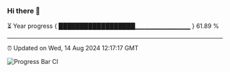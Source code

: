 ### Hi there 👋

⏳ Year progress { ██████████████████▁▁▁▁▁▁▁▁▁▁▁▁ } 61.89 %

---

⏰ Updated on Wed, 14 Aug 2024 12:17:17 GMT

![Progress Bar CI](https://github.com/Shyam-Makwana/GitHub-Actions-Demo/workflows/Progress%20Bar%20CI/badge.svg)
